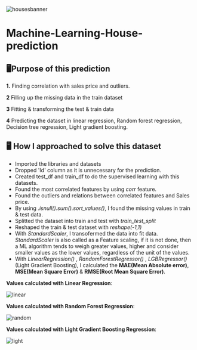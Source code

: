 ![housesbanner](https://user-images.githubusercontent.com/98269318/191279386-02ca09a5-dfbf-4d95-8b3d-537b5b060531.png)
# Machine-Learning-House-prediction

## 🖥️Purpose of this prediction
**1.** Finding correlation with sales price and outliers.

**2** Filling up the missing data in the train dataset

**3** Fitting & transforming the test & train data

**4** Predicting the dataset in linear regression, Random forest regression, Decision tree regression, Light gradient boosting.

## 🖥️ How I approached to solve this dataset
- Imported the libraries and datasets
- Dropped 'Id' column as it is unnecessary for the prediction.
- Created test_df and train_df to do the supervised learning with this datasets.
- Found the most correlated features by using *corr* feature.
- Found the outliers and relations between correlated features and Sales price.
- By using *.isnull().sum().sort_values()*, I found the missing values in train & test data.
- Splitted the dataset into train and test with *train_test_split* 
- Reshaped the train & test dataset with *reshape(-1,1)*
- With *StandardScaler*, I transofermed the data into fit data. *StandardScaler* is also called as a Feature scaling, if it is not done, then a ML algorithm tends to weigh greater values, higher and consider smaller values as the lower values, regardless of the unit of the values.
- With *LinearRegression()* , *RandomForestRegressor()*  , *LGBRegressor()* (Light Gradient Boosting), I calculated the **MAE(Mean Absolute error)**, **MSE(Mean Square Error)** & **RMSE(Root Mean Square Error)**. 

**Values calculated with Linear Regression**:

![linear](https://user-images.githubusercontent.com/98269318/193422748-5593fafa-7c60-4d17-8ef1-6ef0dd7dbd7c.png)

**Values calculated with Random Forest Regression**:

![random](https://user-images.githubusercontent.com/98269318/193423329-78c924f3-2d9b-465d-a3a2-a9ad448ec499.png)

**Values calculated with Light Gradient Boosting Regression**:

![light](https://user-images.githubusercontent.com/98269318/193423372-7b1b8b29-d6b7-4906-8800-6753559499d0.png)
